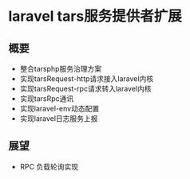 # laravel tars服务提供者扩展

## 概要
- 整合tarsphp服务治理方案
- 实现tarsRequest-http请求接入laravel内核
- 实现tarsRequest-rpc请求转入laravel内核
- 实现tarsRpc通讯
- 实现laravel-env动态配置
- 实现laravel日志服务上报

## 展望

- RPC 负载轮询实现
